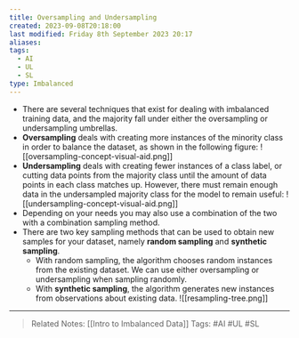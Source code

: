 ```yaml
---
title: Oversampling and Undersampling
created: 2023-09-08T20:18:00
last modified: Friday 8th September 2023 20:17
aliases: 
tags:
  - AI
  - UL
  - SL
type: Imbalanced
---
```

- There are several techniques that exist for dealing with imbalanced training data, and the majority fall under either the oversampling or undersampling umbrellas.
- **Oversampling** deals with creating more instances of the minority class in order to balance the dataset, as shown in the following figure:
![[oversampling-concept-visual-aid.png]]
- **Undersampling** deals with creating fewer instances of a class label, or cutting data points from the majority class until the amount of data points in each class matches up. However, there must remain enough data in the undersampled majority class for the model to remain useful:
![[undersampling-concept-visual-aid.png]]
- Depending on your needs you may also use a combination of the two with a combination sampling method.
- There are two key sampling methods that can be used to obtain new samples for your dataset, namely **random sampling** and **synthetic sampling**.
	- With random sampling, the algorithm chooses random instances from the existing dataset. We can use either oversampling or undersampling when sampling randomly.
	- With **synthetic sampling**, the algorithm generates new instances from observations about existing data.
![[resampling-tree.png]]
---
>Related Notes: [[Intro to Imbalanced Data]]
>Tags: #AI #UL #SL 
